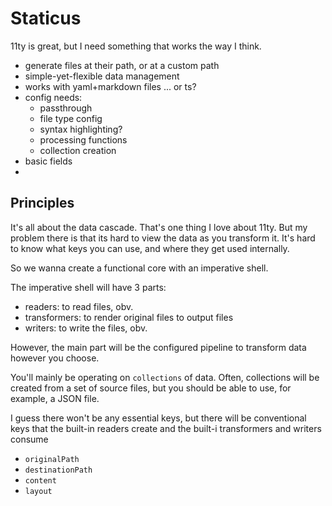 
# Staticus

11ty is great, but I need something that works the way I think.

- generate files at their path, or at a custom path
- simple-yet-flexible data management
- works with yaml+markdown files ... or ts?
- config needs:
  - passthrough
  - file type config
  - syntax highlighting?
  - processing functions
  - collection creation
- basic fields
-

## Principles

It's all about the data cascade. That's one thing I love about 11ty. But my
problem there is that its hard to view the data as you transform it. It's hard
to know what keys you can use, and where they get used internally.

So we wanna create a functional core with an imperative shell.

The imperative shell will have 3 parts:

- readers: to read files, obv.
- transformers: to render original files to output files
- writers: to write the files, obv.

However, the main part will be the configured pipeline to transform data
however you choose.

You'll mainly be operating on `collections` of data. Often, collections will
be created from a set of source files, but you should be able to use, for example,
a JSON file.

I guess there won't be any essential keys, but there will be conventional keys that
the built-in readers create and the built-i transformers and writers consume

- `originalPath`
- `destinationPath`
- `content`
- `layout`
